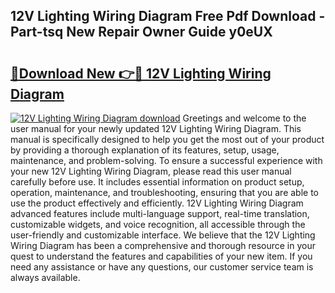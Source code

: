 ## 12V Lighting Wiring Diagram Free Pdf Download - Part-tsq New Repair Owner Guide y0eUX

# <h2><a href="http://dfjaim.blite.top/?on=12V+Lighting+Wiring+Diagram">🔗Download New 👉🔴 12V Lighting Wiring Diagram</a></h2>

[![12V Lighting Wiring Diagram download](https://i.imgur.com/lujVjoI.png)](http://dfjaim.blite.top/?on=12V+Lighting+Wiring+Diagram)
Greetings and welcome to the user manual for your newly updated 12V Lighting Wiring Diagram. This manual is specifically designed to help you get the most out of your product by providing a thorough explanation of its features, setup, usage, maintenance, and problem-solving. To ensure a successful experience with your new 12V Lighting Wiring Diagram, please read this user manual carefully before use. It includes essential information on product setup, operation, maintenance, and troubleshooting, ensuring that you are able to use the product effectively and efficiently. 12V Lighting Wiring Diagram advanced features include multi-language support, real-time translation, customizable widgets, and voice recognition, all accessible through the user-friendly and customizable interface. We believe that the 12V Lighting Wiring Diagram has been a comprehensive and thorough resource in your quest to understand the features and capabilities of your new item. If you need any assistance or have any questions, our customer service team is always available.
